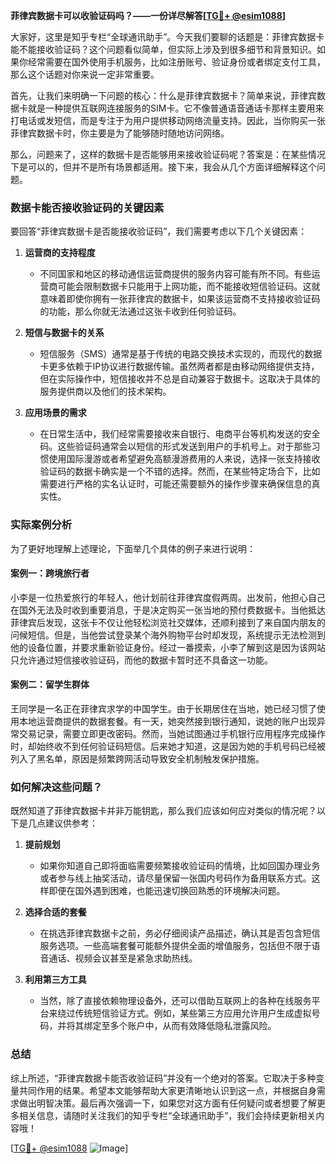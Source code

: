 **菲律宾数据卡可以收验证码吗？——一份详尽解答[[TG💪+ @esim1088](https://t.me/s/esim1088)]**

大家好，这里是知乎专栏“全球通讯助手”。今天我们要聊的话题是：菲律宾数据卡能不能接收验证码？这个问题看似简单，但实际上涉及到很多细节和背景知识。如果你经常需要在国外使用手机服务，比如注册账号、验证身份或者绑定支付工具，那么这个话题对你来说一定非常重要。

首先，让我们来明确一下问题的核心：什么是菲律宾数据卡？简单来说，菲律宾数据卡就是一种提供互联网连接服务的SIM卡。它不像普通语音通话卡那样主要用来打电话或发短信，而是专注于为用户提供移动网络流量支持。因此，当你购买一张菲律宾数据卡时，你主要是为了能够随时随地访问网络。

那么，问题来了，这样的数据卡是否能够用来接收验证码呢？答案是：在某些情况下是可以的，但并不是所有场景都适用。接下来，我会从几个方面详细解释这个问题。

### 数据卡能否接收验证码的关键因素

要回答“菲律宾数据卡是否能接收验证码”，我们需要考虑以下几个关键因素：

1. **运营商的支持程度**
   - 不同国家和地区的移动通信运营商提供的服务内容可能有所不同。有些运营商可能会限制数据卡只能用于上网功能，而不能接收短信验证码。这就意味着即使你拥有一张菲律宾的数据卡，如果该运营商不支持接收验证码的功能，那么你就无法通过这张卡收到任何验证码。
   
2. **短信与数据卡的关系**
   - 短信服务（SMS）通常是基于传统的电路交换技术实现的，而现代的数据卡更多依赖于IP协议进行数据传输。虽然两者都是由移动网络提供支持，但在实际操作中，短信接收并不总是自动兼容于数据卡。这取决于具体的服务提供商以及他们的技术架构。

3. **应用场景的需求**
   - 在日常生活中，我们经常需要接收来自银行、电商平台等机构发送的安全码。这些验证码通常会以短信的形式发送到用户的手机号上。对于那些习惯使用国际漫游或者希望避免高额漫游费用的人来说，选择一张支持接收验证码的数据卡确实是一个不错的选择。然而，在某些特定场合下，比如需要进行严格的实名认证时，可能还需要额外的操作步骤来确保信息的真实性。

### 实际案例分析

为了更好地理解上述理论，下面举几个具体的例子来进行说明：

#### 案例一：跨境旅行者
小李是一位热爱旅行的年轻人，他计划前往菲律宾度假两周。出发前，他担心自己在国外无法及时收到重要消息，于是决定购买一张当地的预付费数据卡。当他抵达菲律宾后发现，这张卡不仅让他轻松浏览社交媒体，还顺利接到了来自国内朋友的问候短信。但是，当他尝试登录某个海外购物平台时却发现，系统提示无法检测到他的设备位置，并要求重新验证身份。经过一番摸索，小李了解到这是因为该网站只允许通过短信接收验证码，而他的数据卡暂时还不具备这一功能。

#### 案例二：留学生群体
王同学是一名正在菲律宾求学的中国学生。由于长期居住在当地，她已经习惯了使用本地运营商提供的数据套餐。有一天，她突然接到银行通知，说她的账户出现异常交易记录，需要立即更改密码。然而，当她试图通过手机银行应用程序完成操作时，却始终收不到任何验证码短信。后来她才知道，这是因为她的手机号码已经被列入了黑名单，原因是频繁跨网活动导致安全机制触发保护措施。

### 如何解决这些问题？

既然知道了菲律宾数据卡并非万能钥匙，那么我们应该如何应对类似的情况呢？以下是几点建议供参考：

1. **提前规划**
   - 如果你知道自己即将面临需要频繁接收验证码的情境，比如回国办理业务或者参与线上抽奖活动，请尽量保留一张国内号码作为备用联系方式。这样即便在国外遇到困难，也能迅速切换回熟悉的环境解决问题。

2. **选择合适的套餐**
   - 在挑选菲律宾数据卡之前，务必仔细阅读产品描述，确认其是否包含短信服务选项。一些高端套餐可能额外提供全面的增值服务，包括但不限于语音通话、视频会议甚至是紧急求助热线。

3. **利用第三方工具**
   - 当然，除了直接依赖物理设备外，还可以借助互联网上的各种在线服务平台来绕过传统短信验证方式。例如，某些第三方应用允许用户生成虚拟号码，并将其绑定至多个账户中，从而有效降低隐私泄露风险。

### 总结

综上所述，“菲律宾数据卡能否收验证码”并没有一个绝对的答案。它取决于多种变量共同作用的结果。希望本文能够帮助大家更清晰地认识到这一点，并根据自身需求做出明智决策。最后再次强调一下，如果您对这方面有任何疑问或者想要了解更多相关信息，请随时关注我们的知乎专栏“全球通讯助手”，我们会持续更新相关内容哦！

[[TG💪+ @esim1088](https://t.me/s/esim1088) ![Image](https://i.postimg.cc/4NQfJmqS/Snipaste-2025-05-13-00-14-12.png)]